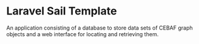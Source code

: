 
# Laravel Sail Template

An application consisting of a database to store data sets of CEBAF graph objects and a web interface for locating and
retrieving them.



